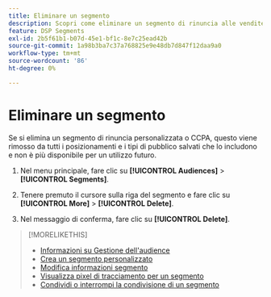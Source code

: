 ```yaml
---
title: Eliminare un segmento
description: Scopri come eliminare un segmento di rinuncia alle vendite personalizzato o CCPA.
feature: DSP Segments
exl-id: 2b5f61b1-b07d-45e1-bf1c-8e7c25ead42b
source-git-commit: 1a98b3ba7c37a768825e9e48db7d847f12daa9a0
workflow-type: tm+mt
source-wordcount: '86'
ht-degree: 0%

---
```


# Eliminare un segmento

Se si elimina un segmento di rinuncia personalizzata o CCPA, questo viene rimosso da tutti i posizionamenti e i tipi di pubblico salvati che lo includono e non è più disponibile per un utilizzo futuro.

1. Nel menu principale, fare clic su **[!UICONTROL Audiences]** > **[!UICONTROL Segments]**.

1. Tenere premuto il cursore sulla riga del segmento e fare clic su **[!UICONTROL More]** > **[!UICONTROL Delete]**.

1. Nel messaggio di conferma, fare clic su **[!UICONTROL Delete]**.

>[!MORELIKETHIS]
>
>* [Informazioni su Gestione dell&#39;audience](audience-about.md)
>* [Crea un segmento personalizzato](custom-segment-create.md)
>* [Modifica informazioni segmento](segment-edit.md)
>* [Visualizza pixel di tracciamento per un segmento](segment-view-pixels.md)
>* [Condividi o interrompi la condivisione di un segmento](segment-share.md)
